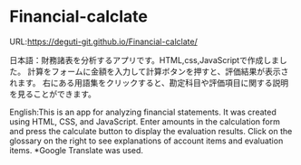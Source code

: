 # Financial-calclate
URL:https://deguti-git.github.io/Financial-calclate/

日本語：財務諸表を分析するアプリです。HTML,css,JavaScriptで作成しました。
計算をフォームに金額を入力して計算ボタンを押すと、評価結果が表示されます。
右にある用語集をクリックすると、勘定科目や評価項目に関する説明を見ることができます。

English:This is an app for analyzing financial statements. It was created using HTML, CSS, and JavaScript.
Enter amounts in the calculation form and press the calculate button to display the evaluation results.
Click on the glossary on the right to see explanations of account items and evaluation items.
*Google Translate was used.
